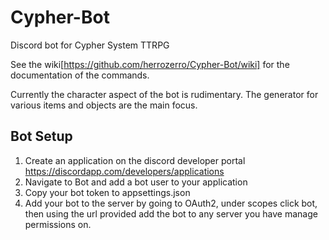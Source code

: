 # Cypher-Bot
Discord bot for Cypher System TTRPG

See the wiki[https://github.com/herrozerro/Cypher-Bot/wiki] for the documentation of the commands.

Currently the character aspect of the bot is rudimentary.  The generator for various items and objects are the main focus.

## Bot Setup

1. Create an application on the discord developer portal https://discordapp.com/developers/applications
2. Navigate to Bot and add a bot user to your application
3. Copy your bot token to appsettings.json
4. Add your bot to the server by going to OAuth2, under scopes click bot, then using the url provided add the bot to any server you have manage permissions on.
